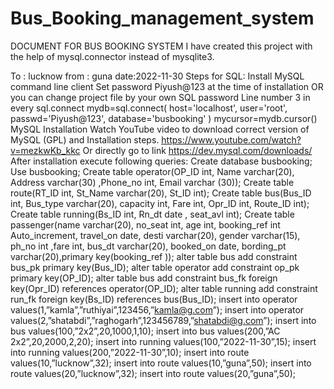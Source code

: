# Bus_Booking_management_system
DOCUMENT FOR BUS BOOKING SYSTEM
I have created this project with the help of mysql.connector instead of mysqlite3.

To : lucknow 
from : guna 
date:2022-11-30
                                            Steps for SQL:
Install MySQL command line client
Set password Piyush@123 at the time of installation
OR you can change project file by your own SQL password
Line number 3 in every sql.connect
mydb=sql.connect(
    host='localhost',
    user='root',
    passwd='Piyush@123',
    database='busbooking'
)
mycursor=mydb.cursor()
MySQL Installation
Watch YouTube video to download correct version of MySQL (GPL) and Installation steps. https://www.youtube.com/watch?v=mezkwKb_kkc
Or directly go to link
https://dev.mysql.com/downloads/
After installation execute following queries:
Create database busbooking;
Use busbooking;
Create table operator(OP_ID int, Name   varchar(20), Address  varchar(30) ,Phone_no  int, Email varchar (30));
Create table route(RT_ID int, St_Name  varchar(20), St_ID int);
Create table bus(Bus_ID int, Bus_type varchar(20), capacity int, Fare int, Opr_ID int, Route_ID int);
Create table running(Bs_ID int, Rn_dt  date , seat_avl int);
Create table passenger(name  varchar(20), no_seat int, age  int, booking_ref int Auto_increment, travel_on  date, desti   varchar(20), gender varchar(15), ph_no  int ,fare int, bus_dt varchar(20), booked_on date, bording_pt varchar(20),primary key(booking_ref ));
alter table bus add constraint bus_pk primary key(Bus_ID);
alter table operator add constraint op_pk primary key(OP_ID);
alter table bus add constraint bus_fk foreign key(Opr_ID) references operator(OP_ID);
alter table running add constraint run_fk foreign key(Bs_ID) references bus(Bus_ID);
insert into operator values(1,”kamla”,”ruthiyai”,123456,”kamla@g.com”);
insert into operator values(2,”shatabdi”,”raghogarh”,123456789,”shatabdi@g.com”);
insert into bus values(100,”2x2”,20,1000,1,10);
insert into bus values(200,”AC 2x2”,20,2000,2,20);
insert into running values(100,”2022-11-30”,15);
insert into running values(200,”2022-11-30”,10);
insert into route values(10,”lucknow”,32);
insert into route values(10,”guna”,50);
insert into route values(20,”lucknow”,32);
insert into route values(20,”guna”,50);
